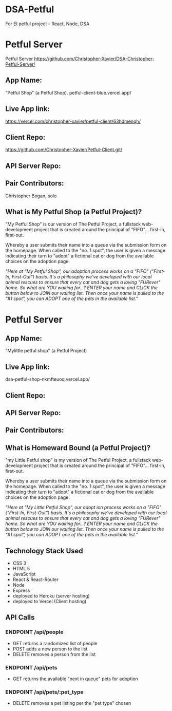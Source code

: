 # DSA-Petful
For EI petful project - React, Node, DSA
# Petful Server
 Petful Server
https://github.com/Christopher-Xavier/DSA-Christopher-Petful-Server/
## App Name:
"Petful Shop" 
(a Petful Shop).   petful-client-blue.vercel.app/

## Live App link:
https://vercel.com/christopher-xavier/petful-client/63hdmenqh/

## Client Repo: 
https://github.com/Christopher-Xavier/Petful-Client.git/

## API Server Repo: 


## Pair Contributors: 
Christopher Bogan, solo


## What is My Petful Shop (a Petful Project)?
"My Petful Shop" is our version of The Petful Project, a fullstack web-development project that is created around the principal of "FIFO"... first-in, first-out.

Whereby a user submits their name into a queue via the submission form on the homepage. When called to the "no. 1 spot", the user is given a message indicating their turn to "adopt" a fictional cat or dog from the available choices on the adoption page.

*"Here at "My Petful Shop", our adoption process works on a "FIFO" ("First-In, First-Out") basis. It's a philosophy we've developed with our local animal rescues to ensure that every cat and dog gets a loving "FURever" home.*
*So what are YOU waiting for...?*
*ENTER your name and CLICK the button below to JOIN our waiting list. Then once your name is pulled to the "#1 spot", you can ADOPT one of the pets in the available list."*

# Petful Server

## App Name:
"Mylittle petful shop" 
(a Petful Project)

## Live App link:
dsa-petful-shop-nkmfteuoq.vercel.app/

## Client Repo: 


## API Server Repo: 


## Pair Contributors: 



## What is Homeward Bound (a Petful Project)?
"my Little Petful shop" is my  version of The Petful Project, a fullstack web-development project that is created around the principal of "FIFO"... first-in, first-out.

Whereby a user submits their name into a queue via the submission form on the homepage. When called to the "no. 1 spot", the user is given a message indicating their turn to "adopt" a fictional cat or dog from the available choices on the adoption page.

*"Here at "My Little Petful Shop", our adopt ion process works on a "FIFO" ("First-In, First-Out") basis. It's a philosophy we've developed with our local animal rescues to ensure that every cat and dog gets a loving "FURever" home.*
*So what are YOU waiting for...?*
*ENTER your name and CLICK the button below to JOIN our waiting list. Then once your name is pulled to the "#1 spot", you can ADOPT one of the pets in the available list."*


## Technology Stack Used
- CSS 3
- HTML 5
- JavaScript
- React & React-Router
- Node
- Express
- deployed to Heroku (server hosting)
- deployed to Vercel (Client hosting)


## API Calls
### ENDPOINT /api/people
* GET returns a randomized list of people
* POST adds a new person to the list
* DELETE removes a person from the list

### ENDPOINT /api/pets
* GET returns the available "next in queue" pets for adoption

### ENDPOINT /api/pets/:pet_type
* DELETE removes a pet listing per the "pet type" chosen 


